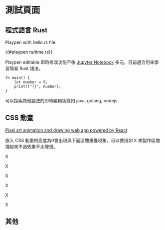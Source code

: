 # 測試頁面
<!-- toc -->

## 程式語言 Rust 

Playpen with hello.rs file

{{#playpen rs/time.rs}}

Playpen editable 即時修改功能不像 [Jupyter Notebook](https://jupyter.org/) 多元，目前適合用來學習簡易 Rust 語法。

```rust,editable
fn main() {
    let number = 5;
    print!("{}", number);
}
```

可以探索其他語法的即時編輯功能如 java, golang, nodejs

## CSS 動畫

[Pixel art animation and drawing web app powered by React](https://github.com/jvalen/pixel-art-react)

嵌入 CSS 動畫的高度為0會出現與下面區塊重疊現象，可以使用如 X 來製作區塊撐起來不過效果不太理想。

<p class="pixelart-to-css"></p>

X

X

X

X

X

X

## 其他